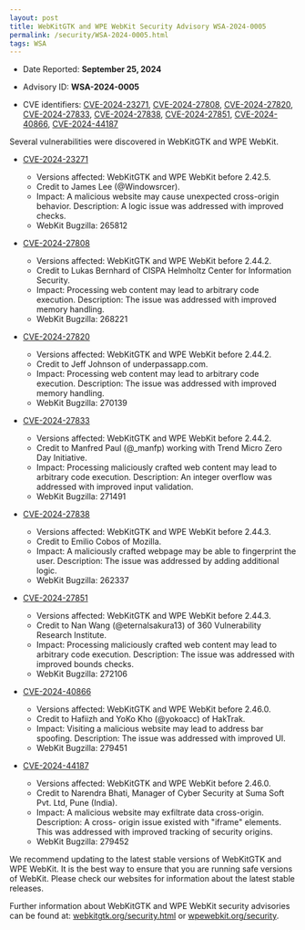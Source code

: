 ```yaml
---
layout: post
title: WebKitGTK and WPE WebKit Security Advisory WSA-2024-0005
permalink: /security/WSA-2024-0005.html
tags: WSA
---
```


* Date Reported: **September 25, 2024**

* Advisory ID: **WSA-2024-0005**

* CVE identifiers: [CVE-2024-23271](#CVE-2024-23271), [CVE-2024-27808](#CVE-2024-27808), [CVE-2024-27820](#CVE-2024-27820), [CVE-2024-27833](#CVE-2024-27833), [CVE-2024-27838](#CVE-2024-27838), [CVE-2024-27851](#CVE-2024-27851), [CVE-2024-40866](#CVE-2024-40866), [CVE-2024-44187](#CVE-2024-44187)


Several vulnerabilities were discovered in WebKitGTK and WPE WebKit.

* <a name='CVE-2024-23271' href='https://cve.mitre.org/cgi-bin/cvename.cgi?name=CVE-2024-23271'>CVE-2024-23271</a>
  * Versions affected: WebKitGTK and WPE WebKit before 2.42.5.
  * Credit to James Lee (@Windowsrcer).
  * Impact: A malicious website may cause unexpected cross-origin behavior. Description: A
    logic issue was addressed with improved checks.
  * WebKit Bugzilla: 265812

* <a name='CVE-2024-27808' href='https://cve.mitre.org/cgi-bin/cvename.cgi?name=CVE-2024-27808'>CVE-2024-27808</a>
  * Versions affected: WebKitGTK and WPE WebKit before 2.44.2.
  * Credit to Lukas Bernhard of CISPA Helmholtz Center for Information Security.
  * Impact: Processing web content may lead to arbitrary code execution. Description: The
    issue was addressed with improved memory handling.
  * WebKit Bugzilla: 268221

* <a name='CVE-2024-27820' href='https://cve.mitre.org/cgi-bin/cvename.cgi?name=CVE-2024-27820'>CVE-2024-27820</a>
  * Versions affected: WebKitGTK and WPE WebKit before 2.44.2.
  * Credit to Jeff Johnson of underpassapp.com.
  * Impact: Processing web content may lead to arbitrary code execution. Description: The
    issue was addressed with improved memory handling.
  * WebKit Bugzilla: 270139

* <a name='CVE-2024-27833' href='https://cve.mitre.org/cgi-bin/cvename.cgi?name=CVE-2024-27833'>CVE-2024-27833</a>
  * Versions affected: WebKitGTK and WPE WebKit before 2.44.2.
  * Credit to Manfred Paul (@_manfp) working with Trend Micro Zero Day Initiative.
  * Impact: Processing maliciously crafted web content may lead to arbitrary code
    execution. Description: An integer overflow was addressed with improved input
    validation.
  * WebKit Bugzilla: 271491

* <a name='CVE-2024-27838' href='https://cve.mitre.org/cgi-bin/cvename.cgi?name=CVE-2024-27838'>CVE-2024-27838</a>
  * Versions affected: WebKitGTK and WPE WebKit before 2.44.3.
  * Credit to Emilio Cobos of Mozilla.
  * Impact: A maliciously crafted webpage may be able to fingerprint the user.
    Description: The issue was addressed by adding additional logic.
  * WebKit Bugzilla: 262337

* <a name='CVE-2024-27851' href='https://cve.mitre.org/cgi-bin/cvename.cgi?name=CVE-2024-27851'>CVE-2024-27851</a>
  * Versions affected: WebKitGTK and WPE WebKit before 2.44.3.
  * Credit to Nan Wang (@eternalsakura13) of 360 Vulnerability Research Institute.
  * Impact: Processing maliciously crafted web content may lead to arbitrary code
    execution. Description: The issue was addressed with improved bounds checks.
  * WebKit Bugzilla: 272106

* <a name='CVE-2024-40866' href='https://cve.mitre.org/cgi-bin/cvename.cgi?name=CVE-2024-40866'>CVE-2024-40866</a>
  * Versions affected: WebKitGTK and WPE WebKit before 2.46.0.
  * Credit to Hafiizh and YoKo Kho (@yokoacc) of HakTrak.
  * Impact: Visiting a malicious website may lead to address bar spoofing. Description:
    The issue was addressed with improved UI.
  * WebKit Bugzilla: 279451

* <a name='CVE-2024-44187' href='https://cve.mitre.org/cgi-bin/cvename.cgi?name=CVE-2024-44187'>CVE-2024-44187</a>
  * Versions affected: WebKitGTK and WPE WebKit before 2.46.0.
  * Credit to Narendra Bhati, Manager of Cyber Security at Suma Soft Pvt. Ltd, Pune (India).
  * Impact: A malicious website may exfiltrate data cross-origin. Description: A cross-
    origin issue existed with "iframe" elements. This was addressed with improved tracking
    of security origins.
  * WebKit Bugzilla: 279452

We recommend updating to the latest stable versions of WebKitGTK and WPE WebKit. It is the
best way to ensure that you are running safe versions of WebKit. Please check our websites
for information about the latest stable releases.

Further information about WebKitGTK and WPE WebKit security advisories can be found at:
[webkitgtk.org/security.html](https://webkitgtk.org/security.html) or
[wpewebkit.org/security](https://wpewebkit.org/security).
